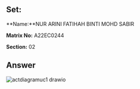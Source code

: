 ## Set:

**Name:**NUR ARINI FATIHAH BINTI MOHD SABIR

**Matrix No:** A22EC0244

**Section:** 02

## Answer
![actdiagramuc1 drawio](https://github.com/drshahizan/software-engineering/assets/128214992/07391e17-5e4f-4b09-bd0f-dbba2daf3fc5)
